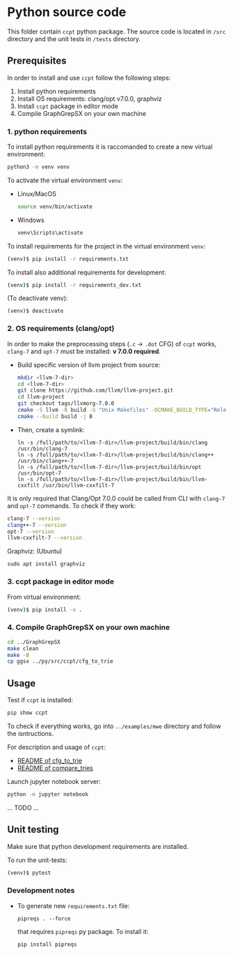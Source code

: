 # Python source code

This folder contain `ccpt` python package.
The source code is located in `/src` directory and the unit tests in
`/tests` directory.

## Prerequisites

In order to install and use `ccpt` follow the following steps:

1. Install python requirements
2. Install OS requirements: clang/opt v7.0.0, graphviz
3. Install `ccpt` package in editor mode
4. Compile GraphGrepSX on your own machine

### 1. python requirements

To install python requirements it is raccomanded to create a new virtual
environment:
```sh
python3 -m venv venv
```
To activate the virtual environment `venv`:
- Linux/MacOS

    ```sh
    source venv/bin/activate
    ```
- Windows

    ```sh
    venv\Scripts\activate
    ```
To install requirements for the project in the virtual environment
`venv`:
```sh
(venv)$ pip install -r requirements.txt
```
To install also additional requirements for development:
```sh
(venv)$ pip install -r requirements_dev.txt
```

(To deactivate venv):
```
(venv)$ deactivate

```
### 2. OS requirements (clang/opt)
<!--
Also required:.
 - `clang` (1:14.0-55~exp2)
 - `opt` (3.19-2)
 - `graphviz` (2.42.2-6)
-->
In order to make the preprocessing steps (`.c` $\rightarrow$ `.dot` CFG)
of `ccpt` works, `clang-7` and `opt-7` must be installed: **v 7.0.0 required**.

- Build specific version of llvm project from source:

    ```sh
    mkdir <llvm-7-dir>
    cd <llvm-7-dir>
    git clone https://github.com/llvm/llvm-project.git
    cd llvm-project
    git checkout tags/llvmorg-7.0.0
    cmake -S llvm -B build -G "Unix Makefiles" -DCMAKE_BUILD_TYPE="Release" -DLLVM_ENABLE_PROJECTS=clang
    cmake --build build -j 8
    ```
- Then, create a symlink:
    ```
    ln -s /full/path/to/<llvm-7-dir>/llvm-project/build/bin/clang /usr/bin/clang-7
    ln -s /full/path/to/<llvm-7-dir>/llvm-project/build/bin/clang++ /usr/bin/clang++-7
    ln -s /full/path/to/<llvm-7-dir>/llvm-project/build/bin/opt /usr/bin/opt-7
    ln -s /full/path/to/<llvm-7-dir>/llvm-project/build/bin/llvm-cxxfilt /usr/bin/llvm-cxxfilt-7
    ```

<!--Follow the instruction for your OS to install Clang and Opt.-->

It is only required that Clang/Opt 7.0.0 could be called from CLI with `clang-7`
and `opt-7` commands. To check if they work:
```sh
clang-7 --version
clang++-7 --version
opt-7 --version
llvm-cxxfilt-7 --version
```

Graphviz:
(Ubuntu)
```
sudo apt install graphviz
```

### 3. ccpt package in editor mode

From virtual environment:
```sh
(venv)$ pip install -e .
```

### 4. Compile GraphGrepSX on your own machine
```sh
cd ../GraphGrepSX
make clean
make -B
cp ggsx ../py/src/ccpt/cfg_to_trie
```
<!--
This folder contains the following modules:
- `aug.py`

    Starting from the RAW CFG (as a`.dot` file) produced by CLANG compilation produces a new `.dot` file containing a modified/augmented CFG created using information given by `iv.py` module.\
    (**in the future**) CFG production can be parametrized.

- `iv.py`

    This module provide a `parse(instruction)` method that takes as input a single LLVM-IR instruction and returns a set of tuples, each of them describes an information about the instruction.

    It uses antlr4 python parser, that requires `antlr4-python3-runtime`:
    ```
    pip install antlr4-python3-runtime
    ```
- `pre-processing.py`

    Starting from `.c` produces a set of `.dot` files (one for each function in the file) that contains the CFG (of each function) generated using CLANG compiler. Optionally, it can produce `.ll` file containing the LLVM-IR code and the `.pdf`s of the CFGs.\
    As default, output files will be saved in `./out-pp` directory (overwriting any old file with the same name).


**Usage**:

```
pre-processing.py [-h] [-p] [-l] [-o OUT_DIR] FILENAME
```

Positional arguments:

```
FILENAME              input file (.c)
```

Options:

````
-h, --help            show this help message and exit
-p, --emit-pdf        generate pdf file(s) for each .dot file generated (default: False)
-l, --emit-llvm       save intermidiate llvm-ir file generated (default: False)
-o OUT_DIR, --out-dir OUT_DIR
                        output directory (default: out-pp)
```
-->

## Usage

Test if `ccpt` is installed:
```sh
pip show ccpt
```
To check if everything works, go into `../examples/mwe` directory and
follow the isntructions.


For description and usage of `ccpt`:
- [README of cfg_to_trie](./src/ccpt/cfg_to_trie/README.md)
- [README of compare_tries](./src/ccpt/compare_tries/README.md)

Launch jupyter notebook server:
```sh
python -m jupyter notebook
```


... TODO ...
## Unit testing

Make sure that python development requirements are installed.

To run the unit-tests:
```sh
(venv)$ pytest
```
### Development notes
- To generate new `requirements.txt` file:
    ```
    pipreqs . --force
    ```
    that requires `pipreqs` py package. To install it:
    ```
    pip install pipreqs
    ```

